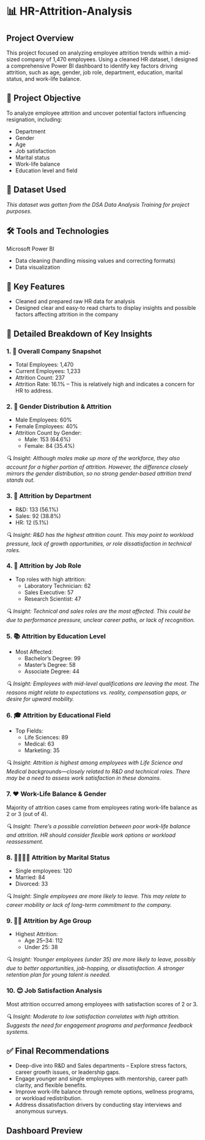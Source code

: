 # 📊 HR-Attrition-Analysis
## Project Overview
This project focused on analyzing employee attrition trends within a mid-sized company of 1,470 employees. Using a cleaned HR dataset, I designed a comprehensive Power BI dashboard to identify key factors driving attrition, such as age, gender, job role, department, education, marital status, and work-life balance.
## 🚀 Project Objective
To analyze employee attrition and uncover potential factors influencing resignation, including:
- Department
- Gender
- Age
- Job satisfaction
- Marital status
- Work-life balance
- Education level and field
## 📎 Dataset Used
*This dataset was gotten from the DSA Data Analysis Training for project purposes.*
## 🛠 Tools and Technologies
Microsoft Power BI
- Data cleaning (handling missing values and correcting formats)
- Data visualization
## 📝 Key Features
- Cleaned and prepared raw HR data for analysis
- Designed clear and easy-to read charts to display insights and possible factors affecting attrition in the company
## 🎯 Detailed Breakdown of Key Insights
### 1. 📌 Overall Company Snapshot
- Total Employees: 1,470
- Current Employees: 1,233
- Attrition Count: 237
- Attrition Rate: 16.1% – This is relatively high and indicates a concern for HR to address.
### 2. 👤 Gender Distribution & Attrition
- Male Employees: 60%
- Female Employees: 40%
- Attrition Count by Gender:
  - Male: 153 (64.6%)
  - Female: 84 (35.4%)

*🔍 Insight: Although males make up more of the workforce, they also account for a higher portion of attrition. However, the difference closely mirrors the gender distribution, so no strong gender-based attrition trend stands out.* 
### 3. 🧪 Attrition by Department
- R&D: 133 (56.1%)
- Sales: 92 (38.8%)
- HR: 12 (5.1%)

*🔍 Insight: R&D has the highest attrition count. This may point to workload pressure, lack of growth opportunities, or role dissatisfaction in technical roles.*
### 4. 💼 Attrition by Job Role
- Top roles with high attrition:
  - Laboratory Technician: 62
  - Sales Executive: 57
  - Research Scientist: 47

*🔍 Insight: Technical and sales roles are the most affected. This could be due to performance pressure, unclear career paths, or lack of recognition.*
### 5. 📚 Attrition by Education Level
- Most Affected:
  - Bachelor’s Degree: 99
  - Master’s Degree: 58
  - Associate Degree: 44

*🔍 Insight: Employees with mid-level qualifications are leaving the most. The reasons might relate to expectations vs. reality, compensation gaps, or desire for upward mobility.*
### 6. 🎓 Attrition by Educational Field
- Top Fields:
  - Life Sciences: 89
  - Medical: 63
  - Marketing: 35

*🔍 Insight: Attrition is highest among employees with Life Science and Medical backgrounds—closely related to R&D and technical roles. There may be a need to assess work satisfaction in these domains.*
### 7. ❤️ Work-Life Balance & Gender
Majority of attrition cases came from employees rating work-life balance as 2 or 3 (out of 4).

*🔍 Insight: There’s a possible correlation between poor work-life balance and attrition. HR should consider flexible work options or workload reassessment.*
### 8. 👨‍👩‍👧‍👦 Attrition by Marital Status
- Single employees: 120
- Married: 84
- Divorced: 33

*🔍 Insight: Single employees are more likely to leave. This may relate to career mobility or lack of long-term commitment to the company.*
### 9. 👶👴 Attrition by Age Group
- Highest Attrition:
  - Age 25–34: 112
  - Under 25: 38

*🔍 Insight: Younger employees (under 35) are more likely to leave, possibly due to better opportunities, job-hopping, or dissatisfaction. A stronger retention plan for young talent is needed.*
### 10. 😊 Job Satisfaction Analysis
Most attrition occurred among employees with satisfaction scores of 2 or 3.

*🔍 Insight: Moderate to low satisfaction correlates with high attrition. Suggests the need for engagement programs and performance feedback systems.*
## ✅ Final Recommendations
- Deep-dive into R&D and Sales departments – Explore stress factors, career growth issues, or leadership gaps.
- Engage younger and single employees with mentorship, career path clarity, and flexible benefits.
- Improve work-life balance through remote options, wellness programs, or workload redistribution.
- Address dissatisfaction drivers by conducting stay interviews and anonymous surveys.
## Dashboard Preview



